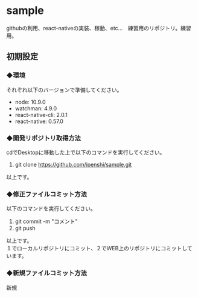 # sample
githubの利用、react-nativeの実装、稼動、etc…　練習用のリポジトリ。練習用。

## 初期設定  
### ◆環境  
それぞれ以下のバージョンで準備してください。  
  - node: 10.9.0  
  - watchman: 4.9.0  
  - react-native-cli: 2.0.1  
  - react-native: 0.57.0  

### ◆開発リポジトリ取得方法
cdでDesktopに移動した上で以下のコマンドを実行してください。  
  1. git clone https://github.com/ipenshi/sample.git  

以上です。
  
### ◆修正ファイルコミット方法
以下のコマンドを実行してください。
  1. git commit -m "コメント"  
  1. git push  
  
以上です。  
１でローカルリポジトリにコミット、２でＷEB上のリポジトリにコミットしています。  

### ◆新規ファイルコミット方法  
新規
